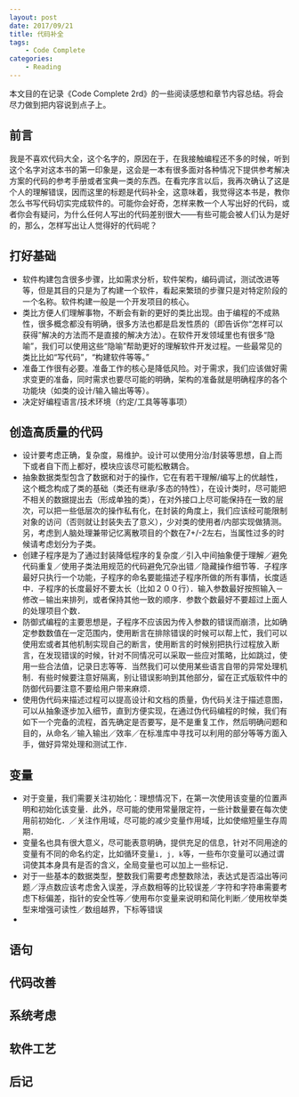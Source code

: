 ```yaml
---
layout: post
date: 2017/09/21
title: 代码补全
tags:
    - Code Complete
categories:
    - Reading
---
```


本文目的在记录《Code Complete 2rd》的一些阅读感想和章节内容总结。将会尽力做到把内容说到点子上。

## 前言
我是不喜欢代码大全，这个名字的，原因在于，在我接触编程还不多的时候，听到这个名字对这本书的第一印象是，这会是一本有很多面对各种情况下提供参考解决方案的代码的参考手册或者宝典一类的东西。在看完序言以后，我再次确认了这是个人的理解错误，因而这里的标题是代码补全，这意味着，我觉得这本书是，教你怎么书写代码切实完成软件的。可能你会好奇，怎样来教一个人写出好的代码，或者你会有疑问，为什么任何人写出的代码差别很大——有些可能会被人们认为是好的，那么，怎样写出让人觉得好的代码呢？

## 打好基础

+ 软件构建包含很多步骤，比如需求分析，软件架构，编码调试，测试改进等等，但是其目的只是为了构建一个软件，看起来繁琐的步骤只是对特定阶段的一个名称。软件构建一般是一个开发项目的核心。
+ 类比方便人们理解事物，不断会有新的更好的类比出现。由于编程的不成熟性，很多概念都没有明确，很多方法也都是启发性质的（即告诉你“怎样可以获得”解决的方法而不是直接的解决方法）。在软件开发领域里也有很多“隐喻”，我们可以使用这些“隐喻”帮助更好的理解软件开发过程。一些最常见的类比比如“写代码”，“构建软件等等。”
+ 准备工作很有必要。准备工作的核心是降低风险。对于需求，我们应该做好需求变更的准备，同时需求也要尽可能的明确，架构的准备就是明确程序的各个功能块（如类的设计/输入输出等等）。
+ 决定好编程语言/技术环境（约定/工具等等事项）

## 创造高质量的代码
+ 设计要考虑正确，复杂度，易维护。设计可以使用分治/封装等思想，自上而下或者自下而上都好，模块应该尽可能松散耦合。
+ 抽象数据类型包含了数据和对于的操作，它在有若干理解/编写上的优越性，这个概念构成了类的基础（类还有继承/多态的特性），在设计类时，尽可能把不相关的数据提出去（形成单独的类），在对外接口上尽可能保持在一致的层次，可以把一些低层次的操作私有化，在封装的角度上，我们应该经可能限制对象的访问（否则就让封装失去了意义），少对类的使用者/内部实现做猜测。另，考虑到人脑处理兼带记忆离散项目的个数在7+/-2左右，当属性过多的时候请考虑划分为子类。
+ 创建子程序是为了通过封装降低程序的复杂度／引入中间抽象便于理解／避免代码重复／使用子类法用规范的代码避免冗杂出错／隐藏操作细节等．子程序最好只执行一个功能，子程序的命名要能描述子程序所做的所有事情，长度适中．子程序的长度最好不要太长（比如２００行）．输入参数最好按照输入－修改－输出来排列，或者保持其他一致的顺序．参数个数最好不要超过上面人的处理项目个数．
+ 防御式编程的主要思想是，子程序不应该因为传入参数的错误而崩溃，比如确定参数数值在一定范围内，使用断言在排除错误的时候可以帮上忙，我们可以使用宏或者其他机制实现自己的断言，使用断言的时候别把执行过程放入断言，在发现错误的时候，针对不同情况可以采取一些应对策略，比如跳过，使用一些合法值，记录日志等等．当然我们可以使用某些语言自带的异常处理机制．有些时候要注意好隔离，别让错误影响到其他部分，留在正式版软件中的防御代码要注意不要给用户带来麻烦．
+ 使用伪代码来描述过程可以提高设计和文档的质量，伪代码关注于描述意图，可以从抽象逐步加入细节，直到方便实现，在通过伪代码编程的时候，我们有如下一个完备的流程，首先确定是否要写，是不是重复工作，然后明确问题和目的，从命名／输入输出／效率／在标准库中寻找可以利用的部分等等方面入手，做好异常处理和测试工作．

## 变量

+ 对于变量，我们需要关注初始化：理想情况下，在第一次使用该变量的位置声明和初始化该变量．此外，尽可能的使用常量限定符，一些计数量要在每次使用前初始化．／关注作用域，尽可能的减少变量作用域，比如使缩短量生存周期．
+ 变量名也具有很大意义，尽可能表意明确，提供充足的信息，针对不同用途的变量有不同的命名约定，比如循环变量`i, j, k`等，一些布尔变量可以通过谓词使其本身具有是否的含义，全局变量也可以加上一些标记．
+ 对于一些基本的数据类型，整数我们需要考虑整数除法，表达式是否溢出等问题／浮点数应该考虑舍入误差，浮点数相等的比较误差／字符和字符串需要考虑下标偏差，指针的安全性等／使用布尔变量来说明和简化判断／使用枚举类型来增强可读性／数组越界，下标等错误
+ 

## 语句

## 代码改善

## 系统考虑

## 软件工艺

## 后记